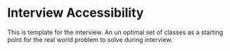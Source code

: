 # Interview Accessibility

This is template for the interview. An un optimal set of classes as a starting point for 
the real world problem to solve during interview.
